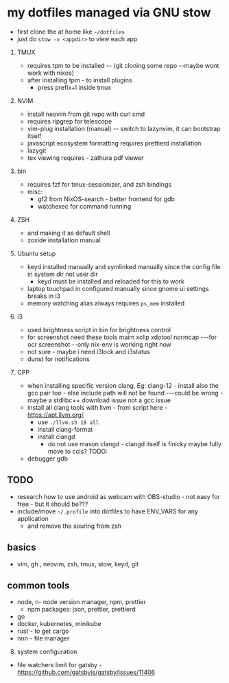 # my dotfiles managed via GNU stow

- first clone the at home like `~/dotfiles`
- just do `stow -v <appdir>` to view each app

1. TMUX
    - requires tpm to be installed -- (git cloning some repo --maybe wont work with nixos)
    - after installing tpm - to install plugins
        - press prefix+I inside tmux

2. NVIM
    - install neovim from git repo with curl cmd
    - requires ripgrep for telescope
    - vim-plug installation (manual) -- switch to lazynvim, it can bootstrap itself
    - javascript ecosystem formatting requires prettierd installation
    - lazygit
    - tex viewing requires - zathura pdf viewer

3. bin
    - requires fzf for tmux-sessionizer, and zsh bindings
    - misc:
        - gf2 from NixOS-search - better frontend for gdb
        - watchexec for command running

4. ZSH
    - and making it as default shell
    - zoxide installation manual

5. Ubuntu setup
    - keyd installed manually and symlinked manually since the config file in system dir not user dir
        - keyd must be installed and reloaded for this to work
    - laptop touchpad in configured manually since gnome ui settings breaks in i3
    - memory watching alias always requires `ps_mem` installed

6. i3
    - used brightness script in bin for brightness control
    - for screenshot need these tools
        maim
        xclip
        xdotool
        normcap ---for ocr screenshot --only nix-env is working right now
    - not sure - maybe i need i3lock and i3status
    - dunst for notifications

7. CPP
    - when installing specific version clang, Eg: clang-12 - install also the gcc pair too - else include path will not be found
        ---could be wrong - maybe a stdlibc++ download issue not a gcc issue
    - install all clang tools with llvm - from script here - https://apt.llvm.org/
        - use `./llvm.sh 18 all`
        - install clang-format
        - install clangd
            - do not use mason clangd - clangd itself is finicky maybe fully move to ccls? TODO:
    - debugger gdb

## TODO
- research how to use android as webcam with OBS-studio - not easy for free - but it should be???
- include/move `~/.profile` into dotfiles to have ENV_VARS for any application
    - and remove the souring from zsh

## basics
- vim, gh , neovim, zsh, tmux, stow, keyd, git

## common tools
- node, n- node version manager, npm, prettier
    - npm packages: json, prettier, prettierd
- go
- docker, kubernetes, minikube
- rust - to get cargo
- nnn - file manager

8. system configuration
- file watchers limit for gatsby
    -https://github.com/gatsbyjs/gatsby/issues/11406
